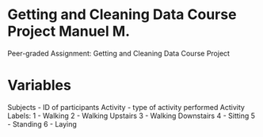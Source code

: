 # Getting and Cleaning Data Course Project Manuel M.
 Peer-graded Assignment: Getting and Cleaning Data Course Project


# Variables

Subjects - ID of participants
Activity - type of activity performed
Activity Labels:
        1 - Walking
        2 - Walking Upstairs
        3 - Walking Downstairs
        4 - Sitting
        5 - Standing
        6 - Laying
